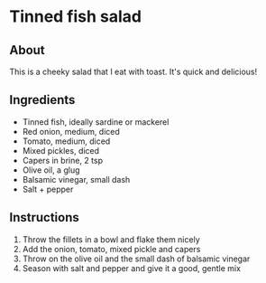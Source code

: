 # Tinned fish salad

## About

This is a cheeky salad that I eat with toast. It's quick and delicious!

## Ingredients

* Tinned fish, ideally sardine or mackerel
* Red onion, medium, diced
* Tomato, medium, diced
* Mixed pickles, diced
* Capers in brine, 2 tsp
* Olive oil, a glug
* Balsamic vinegar, small dash
* Salt + pepper

## Instructions

1. Throw the fillets in a bowl and flake them nicely
2. Add the onion, tomato, mixed pickle and capers
3. Throw on the olive oil and the small dash of balsamic vinegar
4. Season with salt and pepper and give it a good, gentle mix
